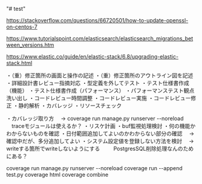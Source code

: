 "# test" 

https://stackoverflow.com/questions/66720501/how-to-update-openssl-on-centos-7

https://www.tutorialspoint.com/elasticsearch/elasticsearch_migrations_between_versions.htm

https://www.elastic.co/guide/en/elastic-stack/6.8/upgrading-elastic-stack.html


・（重）修正箇所の画面と操作の記述
・（重）修正箇所のアウトライン図を記述
・詳細設計書レビュー指摘対応
・型定義を外してテスト
・テスト仕様書作成（機能）
・テスト仕様書作成（パフォーマンス）
・パフォーマンステスト観点洗い出し
・コードレビュー時間調整
・コードレビュー実施
・コードレビュー修正
・静的解析
・カバレッジ
・リソースチェック


・カバレッジ取り方
　→ coverage run manage.py runserver --noreload
　traceモジュールは使えるか？
・リスケ計画
・buf監視処理検討
・何の機能かわからないものを確認
・日付範囲追加してよいのかわからない部分の確認
　→ 確認中だが、多分追加してよい
・システム設定値を登録しない方法を検討
　→ writeする箇所でwriteしないようにする
　　 PostgresSQL削除処理なんのためにある？





coverage run manage.py runserver --noreload
coverage run --append test.py
coverage html
coverage combine
